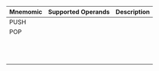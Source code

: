 | Mnemomic | Supported Operands | Description |
|----------|--------------------|-------------|
| PUSH     |                    |             |
| POP      |                    |             |
|          |                    |             |
|          |                    |             |
|          |                    |             |
|          |                    |             |
|          |                    |             |
|          |                    |             |
|          |                    |             |
|          |                    |             |
|          |                    |             |
|          |                    |             |
|          |                    |             |
|          |                    |             |